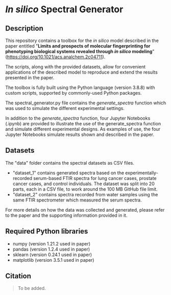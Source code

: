 # _In silico_ Spectral Generator

## Description
This repository contains a toolbox for the _in silico_ model described in the paper entitled "**Limits and prospects of molecular fingerprinting for
phenotyping biological systems revealed through _in silico_ modeling**" (https://doi.org/10.1021/acs.analchem.2c04711).

The scripts, along with the provided datasets, allow for convenient applications of the described model to reproduce and extend the results presented in the paper.

The toolbox is fully built using the Python language (version 3.8.8) with custom scripts, supported by commonly-used Python packages.

The spectral_generator.py file contains the _generate_spectra_ function which was used to simulate the different experimental settings.

In addition to the _generate_spectra_ function, four Jupyter Notebooks (.ipynb) are provided to illustrate the use of the generate_spectra function and simulate different experimental designs. As examples of use, the four Jupyter Notebooks simulate results shown and described in the paper.

## Datasets
The "data" folder contains the spectral datasets as CSV files.
* "dataset_1" contains generated spectra based on the experimentally-recorded serum-based FTIR spectra for lung cancer cases, prostate cancer cases, and control individuals. The dataset was split into 20 parts, each in a CSV file, to work around the 100 MB GitHub file limit.
* "dataset_2" contains spectra recorded from water samples using the same FTIR spectrometer which measured the serum spectra.

For more details on how the data was collected and generated, please refer to the paper and the supporting information provided in it.

## Required Python libraries
* numpy (version 1.21.2 used in paper)
* pandas (version 1.2.4 used in paper)
* sklearn (version 0.24.1 used in paper)
* matplotlib (version 3.5.1 used in paper)


## Citation
> To be added.
